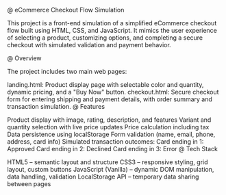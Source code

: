@ eCommerce Checkout Flow Simulation

This project is a front-end simulation of a simplified eCommerce checkout flow built using HTML, CSS, and JavaScript. It mimics the user experience of selecting a product, customizing options, and completing a secure checkout with simulated validation and payment behavior.

@ Overview

The project includes two main web pages:

landing.html: Product display page with selectable color and quantity, dynamic pricing, and a "Buy Now" button.
checkout.html: Secure checkout form for entering shipping and payment details, with order summary and transaction simulation.
@ Features

Product display with image, rating, description, and features
Variant and quantity selection with live price updates
Price calculation including tax
Data persistence using localStorage
Form validation (name, email, phone, address, card info)
Simulated transaction outcomes:
Card ending in 1: Approved
Card ending in 2: Declined
Card ending in 3: Error
@ Tech Stack

HTML5 – semantic layout and structure
CSS3 – responsive styling, grid layout, custom buttons
JavaScript (Vanilla) – dynamic DOM manipulation, data handling, validation
LocalStorage API – temporary data sharing between pages
